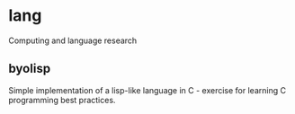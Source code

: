 # lang

Computing and language research

## byolisp

Simple implementation of a lisp-like language in C - exercise for learning C programming best practices.

